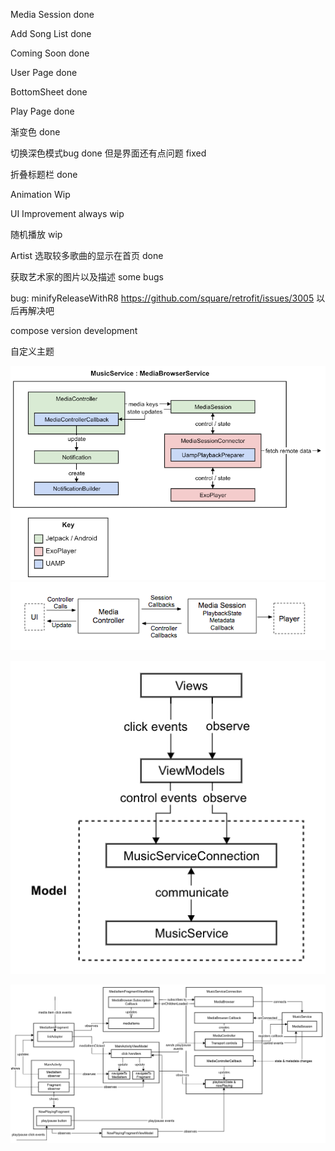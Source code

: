 Media Session	done

Add Song List		done

Coming Soon		done

User Page			done

BottomSheet done

Play Page	done

渐变色	done

切换深色模式bug		done  但是界面还有点问题	 fixed

折叠标题栏 		done



Animation			Wip

UI Improvement   always wip

随机播放	wip

Artist	  	选取较多歌曲的显示在首页 	done



获取艺术家的图片以及描述 some bugs



bug: minifyReleaseWithR8  https://github.com/square/retrofit/issues/3005		以后再解决吧





compose version development







自定义主题 



![Detailed view of MusicService](https://github.com/android/uamp/raw/main/docs/images/4-MusicService.png)![Diagram showing how MediaController and MediaSession communicate](https://github.com/android/uamp/raw/main/docs/images/5-MediaController.png)

![Class diagram showing UAMP's Model-View-ViewModel architecture](https://github.com/android/uamp/raw/main/docs/images/9-mvvm.png)

![Diagram showing important interactions between UI classes](https://github.com/android/uamp/raw/main/docs/images/12-ui-class-diagram.png)